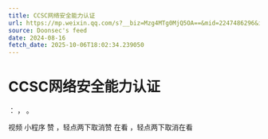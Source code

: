 ```yaml
---
title: CCSC网络安全能力认证
url: https://mp.weixin.qq.com/s?__biz=Mzg4MTg0MjQ5OA==&mid=2247486296&idx=2&sn=63dc5a9341b15b64ce3dea30ba124f74
source: Doonsec's feed
date: 2024-08-16
fetch_date: 2025-10-06T18:02:34.239050
---
```


# CCSC网络安全能力认证

：
，
。

视频
小程序
赞
，轻点两下取消赞
在看
，轻点两下取消在看